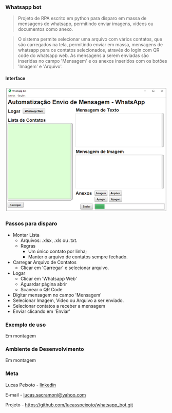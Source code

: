 ### Whatsapp bot
> Projeto de RPA escrito em python para disparo em massa de mensagens de whatsapp, permitindo enviar imagens, vídeos ou documentos como anexo.

> O sistema permite selecionar uma arquivo com vários contatos, que são carregados na tela, permitindo enviar em massa, mensagens de whatsapp para os contatos selecionados, através do login com QR code do whatsapp web. As mensagens a serem enviadas são inseridas no campo 'Mensagem' e os anexos inseridos com os botões 'Imagem' e 'Arquivo'.

#### Interface
![interface](images/layout4.png "Sistema")

### Passos para disparo
* Montar Lista
    * Arquivos: .xlsx, .xls ou .txt.
    * Regras
        * Um único contato por linha;
        * Manter o arquivo de contatos sempre fechado.
* Carregar Arquivo de Contatos
    * Clicar em 'Carregar' e selecionar arquivo.
* Logar
    * Clicar em 'Whatsapp Web'
    * Aguardar página abrir
    * Scanear o QR Code
* Digitar mensagem no campo 'Mensagem'
* Selecionar Imagem, Video ou Arquivo a ser enviado.
* Selecionar contatos a receber a mensagem
* Enviar clicando em 'Enviar'

### Exemplo de uso
Em montagem

### Ambiente de Desenvolvimento
Em montagem

### Meta

Lucas Peixoto - [linkedin](https://www.linkedin.com/in/lucassacramoni/)

E-mail - lucas.sacramoni@yahoo.com

Projeto - https://github.com/lucasspeixoto/whatsapp_bot.git